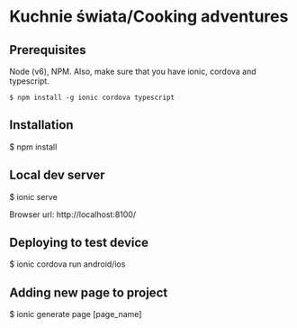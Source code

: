 # Kuchnie świata/Cooking adventures

## Prerequisites
Node (v6), NPM.
Also, make sure that you have ionic, cordova and typescript.

    $ npm install -g ionic cordova typescript

## Installation
  $ npm install

##  Local dev server

  $ ionic serve

Browser url: http://localhost:8100/

## Deploying to test device

  $ ionic cordova run android/ios

## Adding new page to project

  $ ionic generate page [page_name]

